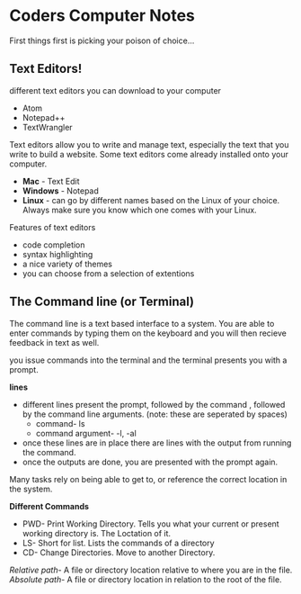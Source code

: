 # Coders Computer Notes
 First things first is picking your poison of choice...

 ## Text Editors!

 different text editors you can download to your computer
  - Atom
  - Notepad++
  - TextWrangler

Text editors allow you to write and manage text, especially the text that you write to build a website. Some text editors come already installed onto your computer.

 -  **Mac** - Text Edit
 - **Windows** - Notepad
 - **Linux** - can go by different names based on the Linux of your choice. Always make sure you know which one comes with your Linux.

Features of text editors
 - code completion
 - syntax highlighting
 - a nice variety of themes
 - you can choose from a selection of extentions

## The Command line (or Terminal)

 The command line is a text based interface to a system. You are able to enter commands by typing them on the keyboard and you will then recieve feedback in text as well.

 you issue commands into the terminal and the terminal presents you with a prompt.

 **lines**
  - different lines present the prompt, followed by the command , followed by the command line arguments. (note: these are seperated by spaces)
    - command- ls
    - command argument- -l, -al
 - once these lines are in place there are lines with the output from running the command.
 - once the outputs are done, you are presented with the prompt again.


Many tasks rely on being able to get to, or reference the correct location in the system.

**Different Commands**
 - PWD- Print Working Directory. Tells you what your current or present working directory is. The Loctation of it.
 - LS- Short for list. Lists the commands of a directory
 - CD- Change Directories. Move to another Directory.
 
 *Relative path*- A file or directory location relative to where you are in the file.
 *Absolute path*- A file or directory location in relation to the root of the file.


